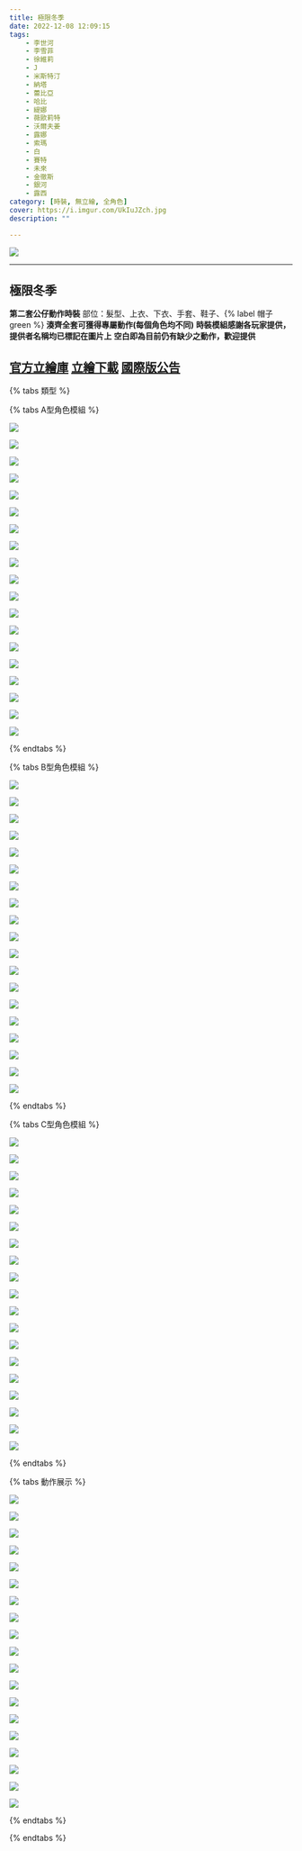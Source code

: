 ```yaml
---
title: 極限冬季
date: 2022-12-08 12:09:15
tags:
    - 李世河
    - 李雪菲
    - 徐維莉
    - J
    - 米斯特汀
    - 納塔
    - 蕾比亞
    - 哈比
    - 緹娜
    - 薇歐莉特
    - 沃爾夫姜
    - 露娜
    - 索瑪
    - 白
    - 賽特
    - 未來
    - 金徹斯
    - 銀河
    - 露西
category: [時裝, 無立繪, 全角色]
cover: https://i.imgur.com/UkIuJZch.jpg
description: ""

---
```


![](https://i.imgur.com/UkIuJZc.jpg)

---
## 極限冬季

**第二套公仔動作時裝**
部位：髮型、上衣、下衣、手套、鞋子、{% label 帽子 green %}
**湊齊全套可獲得專屬動作(每個角色均不同)**
**時裝模組感謝各玩家提供，提供者名稱均已標記在圖片上**
**空白即為目前仍有缺少之動作，歡迎提供**




[官方立繪庫](https://closers.nexon.com/Pds/FanSiteKit)
[立繪下載](https://closers.vod.nexoncdn.co.kr/site/fansitekit/Closers_FansiteKit_InWonderLand_210302_objaqz.zip)
[國際版公告](https://www.closersonline.com/naddic_news/20221207-extreme-winter-mystic-shuffle-cmc/)
---
{% tabs 類型 %}
<!-- tab 模組A型-->
{% tabs A型角色模組 %}
<!-- tab 李世河(Seha)-->
[![](https://i.imgur.com/0WvM3T5l.png)](https://i.imgur.com/0WvM3T5.png)
<!-- endtab -->
<!-- tab 李雪菲(Seulbi)-->
[![](https://i.imgur.com/3zYvbagl.png)](https://i.imgur.com/3zYvbag.png)
<!-- endtab -->
<!-- tab 徐維莉(Yuri)-->
[![](https://i.imgur.com/ABUxcqTl.png)](https://i.imgur.com/ABUxcqT.png)
<!-- endtab -->
<!-- tab J-->
[![](https://i.imgur.com/JWOUYQ8l.png)](https://i.imgur.com/JWOUYQ8.png)
<!-- endtab -->
<!-- tab 米斯特汀(Tein)-->
[![](https://i.imgur.com/TzndOfvl.png)](https://i.imgur.com/TzndOfv.png)
<!-- endtab -->
<!-- tab 納塔(Nata)-->
[![](https://i.imgur.com/sCjz4Zpl.png)](https://i.imgur.com/sCjz4Zp.png)
<!-- endtab -->
<!-- tab 蕾比雅(Levia)-->
[![](https://i.imgur.com/cHFFx6Zl.png)](https://i.imgur.com/cHFFx6Z.png)
<!-- endtab -->
<!-- tab 哈比(Harpy)-->
[![](https://i.imgur.com/KqtVA3Bl.png)](https://i.imgur.com/KqtVA3B.png)
<!-- endtab -->
<!-- tab 緹娜(Tina)-->
[![](https://i.imgur.com/uCIhEKIl.png)](https://i.imgur.com/uCIhEKI.png)
<!-- endtab -->
<!-- tab 薇歐莉特(Violet)-->
[![](https://i.imgur.com/zFZ67knl.png)](https://i.imgur.com/zFZ67kn.png)
<!-- endtab -->
<!-- tab 沃爾夫姜(Wolfgang)-->
[![](https://i.imgur.com/rlHQGZul.png)](https://i.imgur.com/rlHQGZu.png)
<!-- endtab -->
<!-- tab 露娜(Luna)-->
[![](https://i.imgur.com/ZYnVNCHl.png)](https://i.imgur.com/ZYnVNCH.png)
<!-- endtab -->
<!-- tab 索瑪(Soma)-->
[![](https://i.imgur.com/r388woil.png)](https://i.imgur.com/r388woi.png)
<!-- endtab -->
<!-- tab 白(Bai)-->
[![](https://i.imgur.com/cMTM4xxl.png)](https://i.imgur.com/cMTM4xx.png)
<!-- endtab -->
<!-- tab 賽特(Seth)-->
[![](https://i.imgur.com/xEM7eqHl.png)](https://i.imgur.com/xEM7eqH.png)
<!-- endtab -->
<!-- tab 未來(Mirae)-->
[![](https://i.imgur.com/e0O3qOOl.png)](https://i.imgur.com/e0O3qOO.png)
<!-- endtab -->
<!-- tab 徹斯(Chulsoo)-->
[![](https://i.imgur.com/17Hqvb2l.png)](https://i.imgur.com/17Hqvb2.png)
<!-- endtab -->
<!-- tab 銀河(Eunha)-->
[![](https://i.imgur.com/VDhlXBVl.png)](https://i.imgur.com/VDhlXBV.png)
<!-- endtab -->
<!-- tab 露西(Lucy)-->
[![](https://i.imgur.com/yCZbw3gl.png)](https://i.imgur.com/yCZbw3g.png)
<!-- endtab -->
{% endtabs %}
<!-- endtab -->

<!-- tab 模組B型-->
{% tabs B型角色模組 %}
<!-- tab 李世河(Seha)-->
[![](https://i.imgur.com/Xtz5d5Sl.png)](https://i.imgur.com/Xtz5d5S.png)
<!-- endtab -->
<!-- tab 李雪菲(Seulbi)-->
[![](https://i.imgur.com/dyzeOHdl.png)](https://i.imgur.com/dyzeOHd.png)
<!-- endtab -->
<!-- tab 徐維莉(Yuri)-->
[![](https://i.imgur.com/tTUHsWLl.png)](https://i.imgur.com/tTUHsWL.png)
<!-- endtab -->
<!-- tab J-->
[![](https://i.imgur.com/4y3hQoJl.png)](https://i.imgur.com/4y3hQoJ.png)
<!-- endtab -->
<!-- tab 米斯特汀(Tein)-->
[![](https://i.imgur.com/sVIxrHnl.png)](https://i.imgur.com/sVIxrHn.png)
<!-- endtab -->
<!-- tab 納塔(Nata)-->
[![](https://i.imgur.com/SYdlKONl.png)](https://i.imgur.com/SYdlKON.png)
<!-- endtab -->
<!-- tab 蕾比雅(Levia)-->
[![](https://i.imgur.com/G90WAsil.png)](https://i.imgur.com/G90WAsi.png)
<!-- endtab -->
<!-- tab 哈比(Harpy)-->
[![](https://i.imgur.com/hXS2DALl.png)](https://i.imgur.com/hXS2DAL.png)
<!-- endtab -->
<!-- tab 緹娜(Tina)-->
[![](https://i.imgur.com/lNhFEDvl.png)](https://i.imgur.com/lNhFEDv.png)
<!-- endtab -->
<!-- tab 薇歐莉特(Violet)-->
[![](https://i.imgur.com/FOIjlgIl.png)](https://i.imgur.com/FOIjlgI.png)
<!-- endtab -->
<!-- tab 沃爾夫姜(Wolfgang)-->
[![](https://i.imgur.com/WHrpquYl.png)](https://i.imgur.com/WHrpquY.png)
<!-- endtab -->
<!-- tab 露娜(Luna)-->
[![](https://i.imgur.com/rIGYeM8l.png)](https://i.imgur.com/rIGYeM8.png)
<!-- endtab -->
<!-- tab 索瑪(Soma)-->
[![](https://i.imgur.com/naFuNgIl.png)](https://i.imgur.com/naFuNgI.png)
<!-- endtab -->
<!-- tab 白(Bai)-->
[![](https://i.imgur.com/N5OSmdCl.png)](https://i.imgur.com/N5OSmdC.png)
<!-- endtab -->
<!-- tab 賽特(Seth)-->
[![](https://i.imgur.com/RAc58Yjl.png)](https://i.imgur.com/RAc58Yj.png)
<!-- endtab -->
<!-- tab 未來(Mirae)-->
[![](https://i.imgur.com/CV0VCkhl.png)](https://i.imgur.com/CV0VCkh.png)
<!-- endtab -->
<!-- tab 徹斯(Chulsoo)-->
[![](https://i.imgur.com/2api4CBl.png)](https://i.imgur.com/2api4CB.png)
<!-- endtab -->
<!-- tab 銀河(Eunha)-->
[![](https://i.imgur.com/Hyme1Crl.png)](https://i.imgur.com/Hyme1Cr.png)
<!-- endtab -->
<!-- tab 露西(Lucy)-->
[![](https://i.imgur.com/InpCmCZl.png)](https://i.imgur.com/InpCmCZ.png)
<!-- endtab -->
{% endtabs %}
<!-- endtab -->

<!-- tab 模組C型-->
{% tabs C型角色模組 %}
<!-- tab 李世河(Seha)-->
[![](https://i.imgur.com/bdV6b7jl.png)](https://i.imgur.com/bdV6b7j.png)
<!-- endtab -->
<!-- tab 李雪菲(Seulbi)-->
[![](https://i.imgur.com/FzGLHk0l.png)](https://i.imgur.com/FzGLHk0.png)
<!-- endtab -->
<!-- tab 徐維莉(Yuri)-->
[![](https://i.imgur.com/ckUf63Ql.png)](https://i.imgur.com/ckUf63Q.png)
<!-- endtab -->
<!-- tab J-->
[![](https://i.imgur.com/RpXW5VQl.png)](https://i.imgur.com/RpXW5VQ.png)
<!-- endtab -->
<!-- tab 米斯特汀(Tein)-->
[![](https://i.imgur.com/TqzSKyAl.png)](https://i.imgur.com/TqzSKyA.png)
<!-- endtab -->
<!-- tab 納塔(Nata)-->
[![](https://i.imgur.com/qq9tI6Il.png)](https://i.imgur.com/qq9tI6I.png)
<!-- endtab -->
<!-- tab 蕾比雅(Levia)-->
[![](https://i.imgur.com/DQ2GAUMl.png)](https://i.imgur.com/DQ2GAUM.png)
<!-- endtab -->
<!-- tab 哈比(Harpy)-->
[![](https://i.imgur.com/OZnz7aXl.png)](https://i.imgur.com/OZnz7aX.png)
<!-- endtab -->
<!-- tab 緹娜(Tina)-->
[![](https://i.imgur.com/ludX17rl.png)](https://i.imgur.com/ludX17r.png)
<!-- endtab -->
<!-- tab 薇歐莉特(Violet)-->
[![](https://i.imgur.com/AWaHSNFl.png)](https://i.imgur.com/AWaHSNF.png)
<!-- endtab -->
<!-- tab 沃爾夫姜(Wolfgang)-->
[![](https://i.imgur.com/UX9psN2l.png)](https://i.imgur.com/UX9psN2.png)
<!-- endtab -->
<!-- tab 露娜(Luna)-->
[![](https://i.imgur.com/rzEAZqIl.png)](https://i.imgur.com/rzEAZqI.png)
<!-- endtab -->
<!-- tab 索瑪(Soma)-->
[![](https://i.imgur.com/1iDuhq9l.png)](https://i.imgur.com/1iDuhq9.png)
<!-- endtab -->
<!-- tab 白(Bai)-->
[![](https://i.imgur.com/wKI94LWl.png)](https://i.imgur.com/wKI94LW.png)
<!-- endtab -->
<!-- tab 賽特(Seth)-->
[![](https://i.imgur.com/bTjdPewl.png)](https://i.imgur.com/bTjdPew.png)
<!-- endtab -->
<!-- tab 未來(Mirae)-->
[![](https://i.imgur.com/E4Yu0p0l.png)](https://i.imgur.com/E4Yu0p0.png)
<!-- endtab -->
<!-- tab 徹斯(Chulsoo)-->
[![](https://i.imgur.com/frlSb07l.png)](https://i.imgur.com/frlSb07.png)
<!-- endtab -->
<!-- tab 銀河(Eunha)-->
[![](https://i.imgur.com/hUgNrNhl.png)](https://i.imgur.com/hUgNrNh.png)
<!-- endtab -->
<!-- tab 露西(Lucy)-->
[![](https://i.imgur.com/EafeTnml.png)](https://i.imgur.com/EafeTnm.png)
<!-- endtab -->
{% endtabs %}
<!-- endtab -->

<!-- tab 動作展示-->
{% tabs 動作展示 %}
<!-- tab 李世河(Seha)-->
[![](https://i.imgur.com/LNiqrYjh.png)](https://i.imgur.com/LNiqrYj.png)
<!-- endtab -->
<!-- tab 李雪菲(Seulbi)-->
[![](https://i.imgur.com/mkUFGlRh.png)](https://i.imgur.com/mkUFGlR.png)
<!-- endtab -->
<!-- tab 徐維莉(Yuri)-->
[![](https://i.imgur.com/ZfZjPOYh.png)](https://i.imgur.com/ZfZjPOY.png)
<!-- endtab -->
<!-- tab J-->
[![](https://i.imgur.com/hxuSIq2h.png)](https://i.imgur.com/hxuSIq2.png)
<!-- endtab -->
<!-- tab 米斯特汀(Tein)-->
[![](https://i.imgur.com/IKvXCNBh.png)](https://i.imgur.com/IKvXCNB.png)
<!-- endtab -->
<!-- tab 納塔(Nata)-->
[![](https://i.imgur.com/hO9yQPCh.png)](https://i.imgur.com/hO9yQPC.png)
<!-- endtab -->
<!-- tab 蕾比雅(Levia)-->
[![](https://i.imgur.com/vNOoWpfh.png)](https://i.imgur.com/vNOoWpf.png)
<!-- endtab -->
<!-- tab 哈比(Harpy)-->
[![](https://i.imgur.com/0o0wO47h.png)](https://i.imgur.com/0o0wO47.png)
<!-- endtab -->
<!-- tab 緹娜(Tina)-->
[![](https://i.imgur.com/k8smckkh.png)](https://i.imgur.com/k8smckk.png)
<!-- endtab -->
<!-- tab 薇歐莉特(Violet)-->
[![](https://i.imgur.com/GBSrCD7h.png)](https://i.imgur.com/GBSrCD7.png)
<!-- endtab -->
<!-- tab 沃爾夫姜(Wolfgang)-->
[![](https://i.imgur.com/Z9G77yXh.png)](https://i.imgur.com/Z9G77yX.png)
<!-- endtab -->
<!-- tab 露娜(Luna)-->
[![](https://i.imgur.com/CAuPPxih.png)](https://i.imgur.com/CAuPPxi.png)
<!-- endtab -->
<!-- tab 索瑪(Soma)-->
[![](https://i.imgur.com/hYBKCjmh.png)](https://i.imgur.com/hYBKCjm.png)
<!-- endtab -->
<!-- tab 白(Bai)-->
[![](https://i.imgur.com/aEM6PwHh.png)](https://i.imgur.com/aEM6PwH.png)
<!-- endtab -->
<!-- tab 賽特(Seth)-->
[![](https://i.imgur.com/GRgBIUzh.png)](https://i.imgur.com/GRgBIUz.png)
<!-- endtab -->
<!-- tab 未來(Mirae)-->
[![](https://i.imgur.com/nacJ7LZh.png)](https://i.imgur.com/nacJ7LZ.png)
<!-- endtab -->
<!-- tab 徹斯(Chulsoo)-->
[![](https://i.imgur.com/a0S4XbNh.png)](https://i.imgur.com/a0S4XbN.png)
<!-- endtab -->
<!-- tab 銀河(Eunha)-->
[![](https://i.imgur.com/ErtHflyh.png)](https://i.imgur.com/ErtHfly.png)
<!-- endtab -->
<!-- tab 露西(Lucy)-->
[![](https://i.imgur.com/Oa0PoLah.png)](https://i.imgur.com/Oa0PoLa.png)
<!-- endtab -->
{% endtabs %}
<!-- endtab -->

{% endtabs %}
